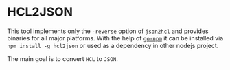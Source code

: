 # HCL2JSON

This tool implements only the `-reverse` option of [`json2hcl`](https://github.com/kvz/json2hcl) and provides binaries for all major platforms.
With the help of [`go-npm`](https://github.com/sanathkr/go-npm) it can be installed via `npm install -g hcl2json` or used as a dependency in other nodejs project.

The main goal is to convert `HCL` to `JSON`.